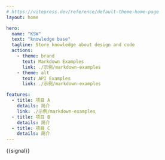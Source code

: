 ```yaml
---
# https://vitepress.dev/reference/default-theme-home-page
layout: home

hero:
  name: "KSW"
  text: "knowledge base"
  tagline: Store knowledge about design and code
  actions:
    - theme: brand
      text: Markdown Examples
      link: ./示例/markdown-examples
    - theme: alt
      text: API Examples
      link: ./示例/markdown-examples

features:
  - title: 项目 A
    details: 简介
    link: ./示例/markdown-examples
  - title: 项目 B
    details: 简介
  - title: 项目 C
    details: 简介
---
```


<!-- 自定模块 -->

{{signal}}
<loading></loading>

<script setup>
import { ref, reactive, onMounted, watch ,nextTick} from "vue";
import loading from "../src/loading.vue";
import { signal } from "../src/gobalState.js"; // loading 动画执行状态
import { gsap } from "gsap";


const loge=ref();
const logoBox=ref();
const loadingDom=ref();
const divContent = `
       <div ref="containerBox" class="containerBox2">
           <div class="box-wrapper">
               <div ref="boxFaces" class="box-faces">
                 <div class="box-face box-face1">
                   <p>W</p>
                 </div>
                 <div class="box-face box-face2">
                   <p>P</p>
                 </div>
                 <div class="box-face box-face4">
                   <p>C</p>
                 </div>
                 <div class="box-face box-face3">
                 </div>
               </div>
           </div>
       </div>`;
const tl = gsap.timeline();

watch(signal, (newVal, oldVal) => {
  nextTick(() => {
    if (newVal) {
      loge.value.insertAdjacentHTML('afterbegin', divContent);
      console.log(newVal, loadingDom.value);
      // const addDom = gsap.to(loadingDom.value, {
      //   backgroundColor: "rgba(20,20,20,0.5)",
      //   duration: 0.5,
      //   delay: 2,
      //   onComplete: () => {
      //     loadingDom.value.style.zIndex = 0;
      //     loadingDom.value.style.display = "none";
      //   }
      // })
      // const logoHide = gsap.to(logoBox.value, {
      //   y: '2rem',
      //   opacity: 0,
      //   duration: 1,
      // })
      // tl.add(addDom)
    }

  })
})


onMounted(() => {
  loadingDom.value = document.querySelector(".loading");
  loge.value = document.querySelector(".container > .title");
  logoBox.value = document.querySelector(".containerBox2");
  // loadingDom.value.style.zIndex = 0;
  // loadingDom.value.style.display = "none";

  // loge.value.insertAdjacentHTML('afterbegin', divContent);
})
</script>

<style >
  .Home{
    color:red
  }
  img{
    border-radius: 0;
  }
.container > .title {
  position: relative;
}
.VPImage.logo{
  margin-right: 1rem;
  opacity: 0;
}
.containerBox2 {
  width: 4rem;
  height: 4rem;
  transform: scale(0.5);
  position: absolute;
  top: 50%;
  left: 0;
  transform: translate(-12px, -50%) scale(0.5);
  z-index: 9999;
}
.containerBox2 >.box-wrapper {
  position: absolute;
  perspective: 300px;
  perspective-origin: 100% 32px;
}
.containerBox2 >.box-wrapper >.box-faces {
  width: 4rem;
  position: relative;
  transform-style: preserve-3d;
  transition: 1.5s transform cubic-bezier(0.79, 0, 0.54, 0.99);
  user-select: none;
  pointer-events: none;
}
.box-face {
  position: absolute;
  width: 4rem;
  height: 4rem;
  display: flex;
  justify-content: center;
  align-items: center;

  border: 0.125rem solid black;
  background-color: #fff;
  color: black;
  font-weight: 600;
}
.box-face4 {
  transform: translateZ(-32px) rotateY(180deg);
}
.box-face2 {
  transform: rotateY(-270deg) translateX(32px);
  transform-origin: top right;
}
.box-face3 {
  transform: rotateY(270deg) translateX(-32px);
  transform-origin: center left;
  font-size: 1.5rem;
  background-image: url("./public/Virtual-image.png");
  background-repeat: no-repeat;
  /* 图片自适应宽高 */
  background-size: cover;
}
.box-face1 {
  transform: translateZ(32px);
  /* background-color: #000; */
  color: white;
  box-sizing: border-box;
  overflow: hidden;
  box-shadow: inset 0px 0px 40px rgba(0, 0, 0, .8), 0px 8px 20px rgba(0, 0, 0, .6);
}

.box-face1:after {
  content: '';
  position: absolute;
  top: -30px;
  right: -30px;
  bottom: -30px;
  left: -30px;
  background: conic-gradient(from 180deg at 50% 50%, #12001B -97.5deg, #000000 14.05deg, #040EFF 54.01deg, #8000FF 113.42deg, #00B6B6 185.62deg, #12001B 262.5deg, #000000 374.05deg);
  filter: blur(20px) brightness(1.5);
  z-index: -1;
  animation: 10s move linear infinite;
}
@keyframes move {
  from {
    transform: rotate(180deg);
  }
  to {
    transform: rotate(540deg);
  }
}

.containerBox2 .box-faces:hover {
  transform: rotateY(-270deg);
  transition: 2s transform cubic-bezier(0.79, 0, 0.54, 0.99);
}
</style>
